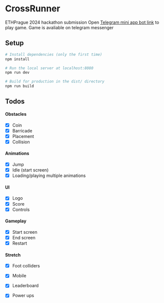 # CrossRunner
ETHPrague 2024 hackathon submission
Open [Telegram mini app bot link](https://t.me/testbotminiappbot) to play game. Game is avaliable on telegram messenger

## Setup

``` bash
# Install dependencies (only the first time)
npm install

# Run the local server at localhost:8080
npm run dev

# Build for production in the dist/ directory
npm run build
```

## Todos

#### Obstacles

- [x] Coin
- [x] Barricade
- [x] Placement
- [x] Collision

#### Animations

- [x] Jump
- [x] Idle (start screen)
- [x] Loading/playing multiple animations

#### UI

- [x] Logo
- [x] Score
- [x] Controls

#### Gameplay

- [x] Start screen
- [x] End screen
- [x] Restart

#### Stretch

- [x] Foot colliders
- [x] Mobile
- [x] Leaderboard
- [x] Power ups







